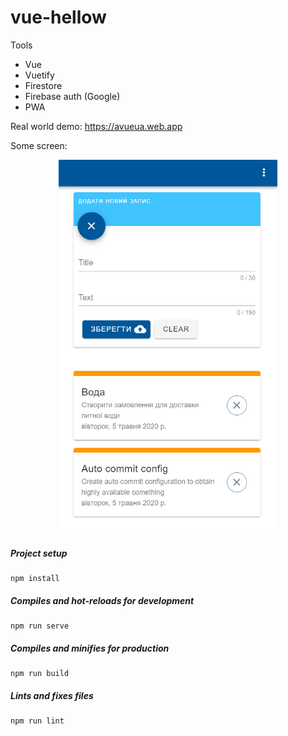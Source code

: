# vue-hellow

Tools
- Vue 
- Vuetify 
- Firestore
- Firebase auth (Google)
- PWA

Real world demo: https://avueua.web.app

Some screen:
<p align="center">
  <img src="img.PNG" width="350" title="hover text">
</p>


##### Project setup
```
npm install
```

##### Compiles and hot-reloads for development
```
npm run serve
```

##### Compiles and minifies for production
```
npm run build
```

##### Lints and fixes files
```
npm run lint
```
